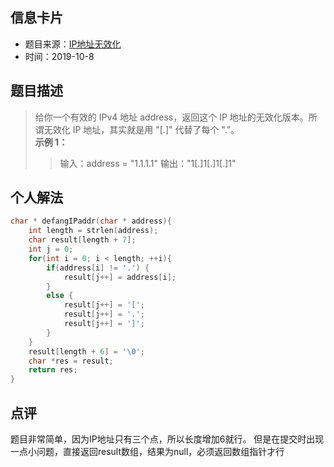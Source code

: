 ## 信息卡片
* 题目来源：[IP地址无效化](https://leetcode-cn.com/problems/defanging-an-ip-address/)
* 时间：2019-10-8



## 题目描述
> 给你一个有效的 IPv4 地址 address，返回这个 IP 地址的无效化版本。所谓无效化 IP 地址，其实就是用 "[.]" 代替了每个 "."。 <br>
**示例 1：**
>>输入：address = "1.1.1.1"
>>输出："1[.]1[.]1[.]1"


## 个人解法
```c
char * defangIPaddr(char * address){
    int length = strlen(address);
    char result[length + 7];
    int j = 0;
    for(int i = 0; i < length; ++i){
        if(address[i] != '.') {
            result[j++] = address[i];
        }
        else {
            result[j++] = '[';
            result[j++] = '.';
            result[j++] = ']';
        }
    }
    result[length + 6] = '\0';
    char *res = result;
    return res;
}
``` 



## 点评
题目非常简单，因为IP地址只有三个点，所以长度增加6就行。
但是在提交时出现一点小问题，直接返回result数组，结果为null，必须返回数组指针才行
